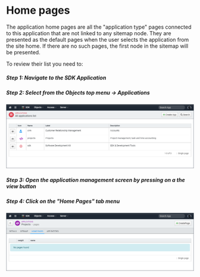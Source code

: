 ﻿<!--{"sort_order":4, "name": "home-pages", "label": "Home pages"}-->
# Home pages

The application home pages are all the "application type" pages connected to this application that are not linked to any sitemap node. They are presented as the default pages when the user selects the application from the site home. If there are no such pages, the first node in the sitemap will be presented.

To review their list you need to:

##### Step 1: Navigate to the SDK Application

##### Step 2: Select from the Objects top menu -> Applications

![Application list](doc-images/sdk-application-list.png)

##### Step 3: Open the application management screen by pressing on a the view button

##### Step 4: Click on the "Home Pages" tab menu

![Application home pages](doc-images/sdk-application-home-pages.png)


